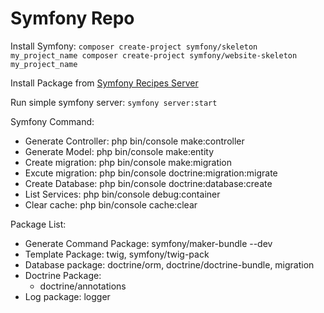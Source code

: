 # Symfony Repo

Install Symfony:
`composer create-project symfony/skeleton my_project_name composer create-project symfony/website-skeleton my_project_name`

Install Package from [Symfony Recipes Server](https://flex.symfony.com/)

Run simple symfony server:
`symfony server:start`

Symfony Command:

- Generate Controller: php bin/console make:controller
- Generate Model: php bin/console make:entity
- Create migration: php bin/console make:migration
- Excute migration: php bin/console doctrine:migration:migrate
- Create Database: php bin/console doctrine:database:create
- List Services: php bin/console debug:container
- Clear cache: php bin/console cache:clear

Package List:

- Generate Command Package: symfony/maker-bundle --dev
- Template Package: twig, symfony/twig-pack
- Database package: doctrine/orm, doctrine/doctrine-bundle, migration
- Doctrine Package:
  - doctrine/annotations
- Log package: logger
